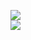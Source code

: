 [![](https://img.shields.io/badge/Made%20With-Github%20Spray-lightgrey.svg?style=for-the-badge&logo=github)](https://github.com/Annihil/github-spray#28646)  
[![](https://i.imgur.com/2DrTn0Z.gif)](https://github.com/Annihil/github-spray)